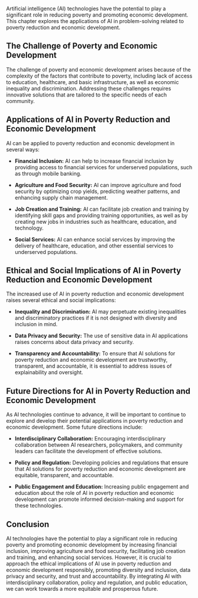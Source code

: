 
Artificial intelligence (AI) technologies have the potential to play a significant role in reducing poverty and promoting economic development. This chapter explores the applications of AI in problem-solving related to poverty reduction and economic development.

The Challenge of Poverty and Economic Development
-------------------------------------------------

The challenge of poverty and economic development arises because of the complexity of the factors that contribute to poverty, including lack of access to education, healthcare, and basic infrastructure, as well as economic inequality and discrimination. Addressing these challenges requires innovative solutions that are tailored to the specific needs of each community.

Applications of AI in Poverty Reduction and Economic Development
----------------------------------------------------------------

AI can be applied to poverty reduction and economic development in several ways:

* **Financial Inclusion:** AI can help to increase financial inclusion by providing access to financial services for underserved populations, such as through mobile banking.

* **Agriculture and Food Security:** AI can improve agriculture and food security by optimizing crop yields, predicting weather patterns, and enhancing supply chain management.

* **Job Creation and Training:** AI can facilitate job creation and training by identifying skill gaps and providing training opportunities, as well as by creating new jobs in industries such as healthcare, education, and technology.

* **Social Services:** AI can enhance social services by improving the delivery of healthcare, education, and other essential services to underserved populations.

Ethical and Social Implications of AI in Poverty Reduction and Economic Development
-----------------------------------------------------------------------------------

The increased use of AI in poverty reduction and economic development raises several ethical and social implications:

* **Inequality and Discrimination:** AI may perpetuate existing inequalities and discriminatory practices if it is not designed with diversity and inclusion in mind.

* **Data Privacy and Security:** The use of sensitive data in AI applications raises concerns about data privacy and security.

* **Transparency and Accountability:** To ensure that AI solutions for poverty reduction and economic development are trustworthy, transparent, and accountable, it is essential to address issues of explainability and oversight.

Future Directions for AI in Poverty Reduction and Economic Development
----------------------------------------------------------------------

As AI technologies continue to advance, it will be important to continue to explore and develop their potential applications in poverty reduction and economic development. Some future directions include:

* **Interdisciplinary Collaboration:** Encouraging interdisciplinary collaboration between AI researchers, policymakers, and community leaders can facilitate the development of effective solutions.

* **Policy and Regulation:** Developing policies and regulations that ensure that AI solutions for poverty reduction and economic development are equitable, transparent, and accountable.

* **Public Engagement and Education:** Increasing public engagement and education about the role of AI in poverty reduction and economic development can promote informed decision-making and support for these technologies.

Conclusion
----------

AI technologies have the potential to play a significant role in reducing poverty and promoting economic development by increasing financial inclusion, improving agriculture and food security, facilitating job creation and training, and enhancing social services. However, it is crucial to approach the ethical implications of AI use in poverty reduction and economic development responsibly, promoting diversity and inclusion, data privacy and security, and trust and accountability. By integrating AI with interdisciplinary collaboration, policy and regulation, and public education, we can work towards a more equitable and prosperous future.
